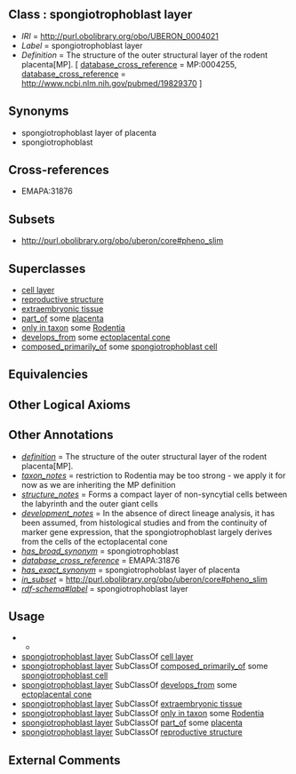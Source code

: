 
## Class : spongiotrophoblast layer

 * *IRI* = http://purl.obolibrary.org/obo/UBERON_0004021
 * *Label* = spongiotrophoblast layer
 * *Definition* = The structure of the outer structural layer of the rodent placenta[MP]. [ [database_cross_reference](../../ef/oboInOwl#hasDbXref.md) = MP:0004255, [database_cross_reference](../../ef/oboInOwl#hasDbXref.md) = http://www.ncbi.nlm.nih.gov/pubmed/19829370 ]

## Synonyms

 * spongiotrophoblast layer of placenta
 * spongiotrophoblast

## Cross-references

 * EMAPA:31876

## Subsets

 * http://purl.obolibrary.org/obo/uberon/core#pheno_slim

## Superclasses

 * [cell layer](../../UBERON/19/UBERON_0000119.md)
 * [reproductive structure](../../UBERON/56/UBERON_0005156.md)
 * [extraembryonic tissue](../../UBERON/92/UBERON_0005292.md)
 * [part_of](../../BFO/50/BFO_0000050.md) some [placenta](../../UBERON/87/UBERON_0001987.md)
 * [only in taxon](../../RO/60/RO_0002160.md) some [Rodentia](../../NCBITaxon/89/NCBITaxon_9989.md)
 * [develops_from](../../RO/02/RO_0002202.md) some [ectoplacental cone](../../UBERON/64/UBERON_0004364.md)
 * [composed_primarily_of](../../RO/73/RO_0002473.md) some [spongiotrophoblast cell](../../CL/99/CL_0002499.md)

## Equivalencies


## Other Logical Axioms


## Other Annotations

 * *[definition](../../IAO/15/IAO_0000115.md)* = The structure of the outer structural layer of the rodent placenta[MP].
 * *[taxon_notes](../../UBPROP/08/UBPROP_0000008.md)* = restriction to Rodentia may be too strong - we apply it for now as we are inheriting the MP definition
 * *[structure_notes](../../UBPROP/10/UBPROP_0000010.md)* = Forms a compact layer of non-syncytial cells between the labyrinth and the outer giant cells
 * *[development_notes](../../UBPROP/11/UBPROP_0000011.md)* = In the absence of direct lineage analysis, it has been assumed, from histological studies and from the continuity of marker gene expression, that the spongiotrophoblast largely derives from the cells of the ectoplacental cone
 * *[has_broad_synonym](../../ym/oboInOwl#hasBroadSynonym.md)* = spongiotrophoblast
 * *[database_cross_reference](../../ef/oboInOwl#hasDbXref.md)* = EMAPA:31876
 * *[has_exact_synonym](../../ym/oboInOwl#hasExactSynonym.md)* = spongiotrophoblast layer of placenta
 * *[in_subset](../../et/oboInOwl#inSubset.md)* = http://purl.obolibrary.org/obo/uberon/core#pheno_slim
 * *[rdf-schema#label](../../el/rdf-schema#label.md)* = spongiotrophoblast layer

## Usage

 * -
 * [spongiotrophoblast layer](../../UBERON/21/UBERON_0004021.md) SubClassOf [cell layer](../../UBERON/19/UBERON_0000119.md)
 * [spongiotrophoblast layer](../../UBERON/21/UBERON_0004021.md) SubClassOf [composed_primarily_of](../../RO/73/RO_0002473.md) some [spongiotrophoblast cell](../../CL/99/CL_0002499.md)
 * [spongiotrophoblast layer](../../UBERON/21/UBERON_0004021.md) SubClassOf [develops_from](../../RO/02/RO_0002202.md) some [ectoplacental cone](../../UBERON/64/UBERON_0004364.md)
 * [spongiotrophoblast layer](../../UBERON/21/UBERON_0004021.md) SubClassOf [extraembryonic tissue](../../UBERON/92/UBERON_0005292.md)
 * [spongiotrophoblast layer](../../UBERON/21/UBERON_0004021.md) SubClassOf [only in taxon](../../RO/60/RO_0002160.md) some [Rodentia](../../NCBITaxon/89/NCBITaxon_9989.md)
 * [spongiotrophoblast layer](../../UBERON/21/UBERON_0004021.md) SubClassOf [part_of](../../BFO/50/BFO_0000050.md) some [placenta](../../UBERON/87/UBERON_0001987.md)
 * [spongiotrophoblast layer](../../UBERON/21/UBERON_0004021.md) SubClassOf [reproductive structure](../../UBERON/56/UBERON_0005156.md)

## External Comments

